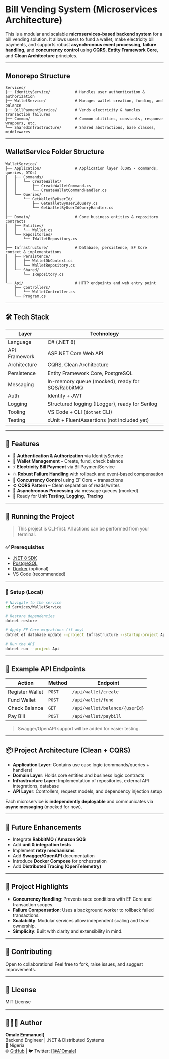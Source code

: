 # Bill Vending System (Microservices Architecture)

This is a modular and scalable **microservices-based backend system** for a bill vending solution. It allows users to fund a wallet, make electricity bill payments, and supports robust **asynchronous event processing**, **failure handling**, and **concurrency control** using **CQRS**, **Entity Framework Core**, and **Clean Architecture** principles.

---

## Monorepo Structure

```
Services/
├── IdentityService/           # Handles user authentication & authorization
├── WalletService/             # Manages wallet creation, funding, and balance
├── BillPaymentService/        # Vends electricity & handles transaction failures
├── Common/                    # Common utilities, constants, response wrappers, etc.
└── SharedInfrastructure/      # Shared abstractions, base classes, middlewares
```

---

## WalletService Folder Structure

```
WalletService/
├── Application/               # Application layer (CQRS - commands, queries, DTOs)
│   ├── Commands/
│   │   └── CreateWallet/
│   │       ├── CreateWalletCommand.cs
│   │       └── CreateWalletCommandHandler.cs
│   └── Queries/
│       └── GetWalletByUserId/
│           ├── GetWalletByUserIdQuery.cs
│           └── GetWalletByUserIdQueryHandler.cs
│
├── Domain/                    # Core business entities & repository contracts
│   ├── Entities/
│   │   └── Wallet.cs
│   └── Repositories/
│       └── IWalletRepository.cs
│
├── Infrastructure/            # Database, persistence, EF Core context & implementations
│   ├── Persistence/
│   │   ├── WalletDbContext.cs
│   │   └── WalletRepository.cs
│   └── Shared/
│       └── IRepository.cs
│
└── Api/                       # HTTP endpoints and web entry point
    ├── Controllers/
    │   └── WalletController.cs
    └── Program.cs
```

---

## 🛠️ Tech Stack

| Layer | Technology |
|------|------------|
| Language | C# (.NET 8) |
| API Framework | ASP.NET Core Web API |
| Architecture | CQRS, Clean Architecture |
| Persistence | Entity Framework Core, PostgreSQL |
| Messaging | In-memory queue (mocked), ready for SQS/RabbitMQ |
| Auth | Identity + JWT |
| Logging | Structured logging (ILogger), ready for Serilog |
| Tooling | VS Code + CLI (`dotnet` CLI) |
| Testing | xUnit + FluentAssertions (not included yet) |

---

## 📌 Features

- 🔐 **Authentication & Authorization** via IdentityService
- 👛 **Wallet Management** – Create, fund, check balance
- ⚡ **Electricity Bill Payment** via BillPaymentService
- 💥 **Robust Failure Handling** with rollback and event-based compensation
- 🧵 **Concurrency Control** using EF Core + transactions
- ⚙️ **CQRS Pattern** – Clean separation of reads/writes
- 🔁 **Asynchronous Processing** via message queues (mocked)
- 🧪 Ready for **Unit Testing**, **Logging**, **Tracing**

---

## 🚀 Running the Project

> This project is CLI-first. All actions can be performed from your terminal.

### ✅ Prerequisites

- [.NET 8 SDK](https://dotnet.microsoft.com/en-us/download/dotnet/8.0)
- [PostgreSQL](https://www.postgresql.org/)
- [Docker](https://www.docker.com/) (optional)
- VS Code (recommended)

---

### 🔧 Setup (Local)

```bash
# Navigate to the service
cd Services/WalletService

# Restore dependencies
dotnet restore

# Apply EF Core migrations (if any)
dotnet ef database update --project Infrastructure --startup-project Api

# Run the API
dotnet run --project Api
```

---

## 🧪 Example API Endpoints

| Action | Method | Endpoint |
|--------|--------|----------|
| Register Wallet | `POST` | `/api/wallet/create` |
| Fund Wallet | `POST` | `/api/wallet/fund` |
| Check Balance | `GET` | `/api/wallet/balance/{userId}` |
| Pay Bill | `POST` | `/api/wallet/paybill` |

> Swagger/OpenAPI support will be added for easier testing.

---

## 📦 Project Architecture (Clean + CQRS)

- **Application Layer**: Contains use case logic (commands/queries + handlers)
- **Domain Layer**: Holds core entities and business logic contracts
- **Infrastructure Layer**: Implementation of repositories, external API integrations, database
- **API Layer**: Controllers, request models, and dependency injection setup

Each microservice is **independently deployable** and communicates via **async messaging** (mocked for now).

---

## 🔄 Future Enhancements

- Integrate **RabbitMQ / Amazon SQS**
- Add **unit & integration tests**
- Implement **retry mechanisms**
- Add **Swagger/OpenAPI** documentation
- Introduce **Docker Compose** for orchestration
- Add **Distributed Tracing (OpenTelemetry)**

---

## 🧠 Project Highlights

- **Concurrency Handling**: Prevents race conditions with EF Core and transaction scopes.
- **Failure Compensation**: Uses a background worker to rollback failed transactions.
- **Scalability**: Modular services allow independent scaling and team ownership.
- **Simplicity**: Built with clarity and extensibility in mind.

---

## 🤝 Contributing

Open to collaborations! Feel free to fork, raise issues, and suggest improvements.

---

## 📄 License

MIT License

---

## 👨🏽‍💻 Author

**Omale Emmanuel]**  
Backend Engineer | .NET & Distributed Systems  
📍 Nigeria  
🌐 [GitHub](https://github.com/EmmanuelOmale) | 🐦 Twitter: [[@A1Omale]](https://x.com/A1Omale)
